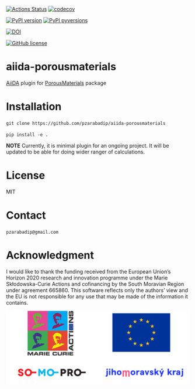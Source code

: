 
[![Actions Status](https://github.com/pzarabadip/aiida-porousmaterials/workflows/Build/badge.svg)](https://github.com/pzarabadip/aiida-porousmaterials/actions)
[![codecov](https://codecov.io/gh/pzarabadip/aiida-porousmaterials/branch/github-actions/graph/badge.svg)](https://codecov.io/gh/pzarabadip/aiida-porousmaterials)

[![PyPI version](https://badge.fury.io/py/aiida-porousmaterials.svg)](https://badge.fury.io/py/aiida-porousmaterials)
[![PyPI pyversions](https://img.shields.io/pypi/pyversions/aiida-porousmaterials.svg)](https://pypi.python.org/pypi/aiida-porousmaterials/)

[![DOI](https://zenodo.org/badge/201230518.svg)](https://zenodo.org/badge/latestdoi/201230518)

[![GitHub license](https://img.shields.io/badge/License-MIT-blue.svg)](https://github.com/pzarabadip/aiida-porousmaterials/blob/master/LICENSE)

# aiida-porousmaterials
[AiiDA](www.aiida.net) plugin for [PorousMaterials](https://github.com/SimonEnsemble/PorousMaterials.jl) package

# Installation
`git clone https://github.com/pzarabadip/aiida-porousmaterials`

`pip install -e .`

**NOTE** Currently, it is minimal plugin for an ongoing project. It will be updated to be able for doing wider ranger of calculations.

# License
MIT

# Contact
`pzarabadip@gmail.com`

# Acknowledgment
I would like to thank the funding received from the European Union’s Horizon 2020 research and innovation programme under the Marie Skłodowska-Curie Actions and cofinancing by the South Moravian Region under agreement 665860. This software reflects only the authors’ view and the EU is not responsible for any use that may be made of the information it contains.

![aiida-porousmaterials](ackn_logo.png)
